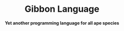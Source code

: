 
<h1 align="center">
  Gibbon Language
  <br />
</h1>

<h4 align="center">Yet another programming language for all ape species</h4>